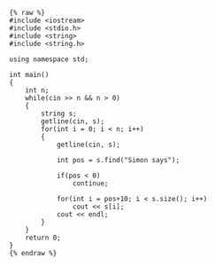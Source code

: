     {% raw %}
    #include <iostream>
    #include <stdio.h>
    #include <string>
    #include <string.h>
    
    using namespace std;
    
    int main()
    {
    	int n;
    	while(cin >> n && n > 0)
    	{
    		string s;
    		getline(cin, s);
    		for(int i = 0; i < n; i++)
    		{
    			getline(cin, s);
    			
    			int pos = s.find("Simon says");
    			
    			if(pos < 0)
    				continue;
    
    			for(int i = pos+10; i < s.size(); i++)
    				cout << s[i];
    			cout << endl;
    		}
    	}
    	return 0;
    }
    {% endraw %}
